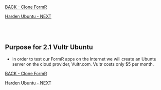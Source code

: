 <!-- ------------------------------------------------------------------------- -->

<div class="page-back">

[BACK - Clone FormR  ](/Setup/purposes/pfr0103_Clone-FormR.md)
</div><div class="page-next">

[Harden Ubuntu - NEXT](/Setup/purposes/pfr0302_Setup-Hardening-Ubuntu.md)
</div><div style="margin-top:35px">&nbsp;</div>

<!-- ------------------------------------------------------------------------- -->

## Purpose for 2.1 Vultr Ubuntu

- In order to test our FormR apps on the Internet
 we will create an Ubuntu server on the cloud provider, Vultr.com. Vultr costs only $5 per month. 



<!-- ------------------------------------------------------------------------- -->

<div class="page-back">

[BACK - Clone FormR  ](/Setup/purposes/pfr0103_Clone-FormR.md)
</div><div class="page-next">

[Harden Ubuntu - NEXT](/Setup/purposes/pfr0302_Setup-Hardening-Ubuntu.md)
</div>



